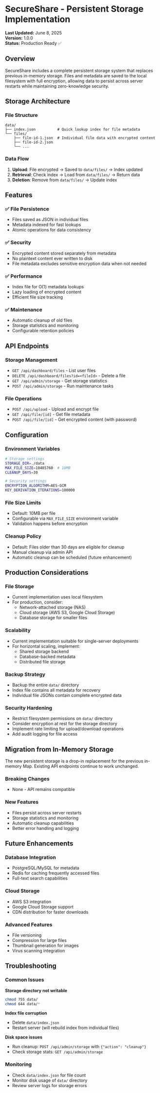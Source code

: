 # SecureShare - Persistent Storage Implementation

**Last Updated:** June 8, 2025  
**Version:** 1.0.0  
**Status:** Production Ready ✅

## Overview

SecureShare includes a complete persistent storage system that replaces previous in-memory storage. Files and metadata are saved to the local filesystem with full encryption, allowing data to persist across server restarts while maintaining zero-knowledge security.

## Storage Architecture

### File Structure
```
data/
├── index.json          # Quick lookup index for file metadata
└── files/
    ├── file-id-1.json  # Individual file data with encrypted content
    ├── file-id-2.json
    └── ...
```

### Data Flow
1. **Upload**: File encrypted → Saved to `data/files/` → Index updated
2. **Retrieval**: Check index → Load from `data/files/` → Return data
3. **Deletion**: Remove from `data/files/` → Update index

## Features

### ✅ File Persistence
- Files saved as JSON in individual files
- Metadata indexed for fast lookups
- Atomic operations for data consistency

### ✅ Security
- Encrypted content stored separately from metadata
- No plaintext content ever written to disk
- File metadata excludes sensitive encryption data when not needed

### ✅ Performance
- Index file for O(1) metadata lookups
- Lazy loading of encrypted content
- Efficient file size tracking

### ✅ Maintenance
- Automatic cleanup of old files
- Storage statistics and monitoring
- Configurable retention policies

## API Endpoints

### Storage Management
- `GET /api/dashboard/files` - List user files
- `DELETE /api/dashboard/files?id=<fileId>` - Delete a file
- `GET /api/admin/storage` - Get storage statistics
- `POST /api/admin/storage` - Run maintenance tasks

### File Operations
- `POST /api/upload` - Upload and encrypt file
- `GET /api/file/[id]` - Get file metadata
- `POST /api/file/[id]` - Get encrypted content (with password)

## Configuration

### Environment Variables
```bash
# Storage settings
STORAGE_DIR=./data
MAX_FILE_SIZE=10485760  # 10MB
CLEANUP_DAYS=30

# Security settings
ENCRYPTION_ALGORITHM=AES-GCM
KEY_DERIVATION_ITERATIONS=100000
```

### File Size Limits
- Default: 10MB per file
- Configurable via `MAX_FILE_SIZE` environment variable
- Validation happens before encryption

### Cleanup Policy
- Default: Files older than 30 days are eligible for cleanup
- Manual cleanup via admin API
- Automatic cleanup can be scheduled (future enhancement)

## Production Considerations

### File Storage
- Current implementation uses local filesystem
- For production, consider:
  - Network-attached storage (NAS)
  - Cloud storage (AWS S3, Google Cloud Storage)
  - Database storage for smaller files

### Scalability
- Current implementation suitable for single-server deployments
- For horizontal scaling, implement:
  - Shared storage backend
  - Database-backed metadata
  - Distributed file storage

### Backup Strategy
- Backup the entire `data/` directory
- Index file contains all metadata for recovery
- Individual file JSONs contain complete encrypted data

### Security Hardening
- Restrict filesystem permissions on `data/` directory
- Consider encryption at rest for the storage directory
- Implement rate limiting for upload/download operations
- Add audit logging for file access

## Migration from In-Memory Storage

The new persistent storage is a drop-in replacement for the previous in-memory Map. Existing API endpoints continue to work unchanged.

### Breaking Changes
- None - API remains compatible

### New Features
- Files persist across server restarts
- Storage statistics and monitoring
- Automatic cleanup capabilities
- Better error handling and logging

## Future Enhancements

### Database Integration
- PostgreSQL/MySQL for metadata
- Redis for caching frequently accessed files
- Full-text search capabilities

### Cloud Storage
- AWS S3 integration
- Google Cloud Storage support
- CDN distribution for faster downloads

### Advanced Features
- File versioning
- Compression for large files
- Thumbnail generation for images
- Virus scanning integration

## Troubleshooting

### Common Issues

**Storage directory not writable**
```bash
chmod 755 data/
chmod 644 data/*
```

**Index file corruption**
- Delete `data/index.json`
- Restart server (will rebuild index from individual files)

**Disk space issues**
- Run cleanup: `POST /api/admin/storage` with `{"action": "cleanup"}`
- Check storage stats: `GET /api/admin/storage`

### Monitoring
- Check `data/index.json` for file count
- Monitor disk usage of `data/` directory
- Review server logs for storage errors
